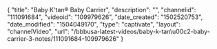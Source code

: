{
    "title": "Baby K'tan&reg; Baby Carrier",
    "description": "",
    "channelid": "111091684",
    "videoid": "109979626",
    "date_created": "1502520753",
    "date_modified": "1504049170",
    "type": "captivate",
    "layout": "channelVideo",
    "url": "\/bbbusa-latest-videos\/baby-k-tan\u00c2-baby-carrier-3-notes\/111091684-109979626"
}